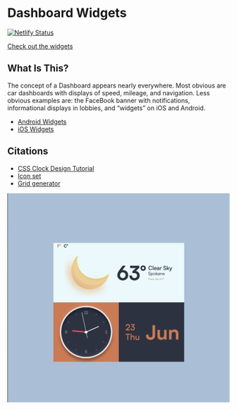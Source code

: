 # Dashboard Widgets

[![Netlify Status](https://api.netlify.com/api/v1/badges/5b603926-6a61-4201-b7db-0d4a97ac6f16/deploy-status)](https://app.netlify.com/sites/dashboard-widgets-cesar/deploys)

[Check out the widgets](https://dashboard-widgets-cesar.netlify.app/)

## What Is This?

The concept of a Dashboard appears nearly everywhere. Most obvious are car dashboards with displays of speed, mileage, and navigation. Less obvious examples are: the FaceBook banner with notifications, informational displays in lobbies, and “widgets” on iOS and Android.

- [Android Widgets](https://developer.android.com/guide/topics/appwidgets/overview)
- [iOS Widgets](https://www.imore.com/widgets-ios-8-explained)

## Citations

- [CSS Clock Design Tutorial](https://www.youtube.com/watch?v=weZFfrjF-k4&t=14s)
- [Icon set](https://www.figma.com/community/file/1091060802945476262)
- [Grid generator](https://cssgrid-generator.netlify.app/)

![preview](Screenshot.png)
